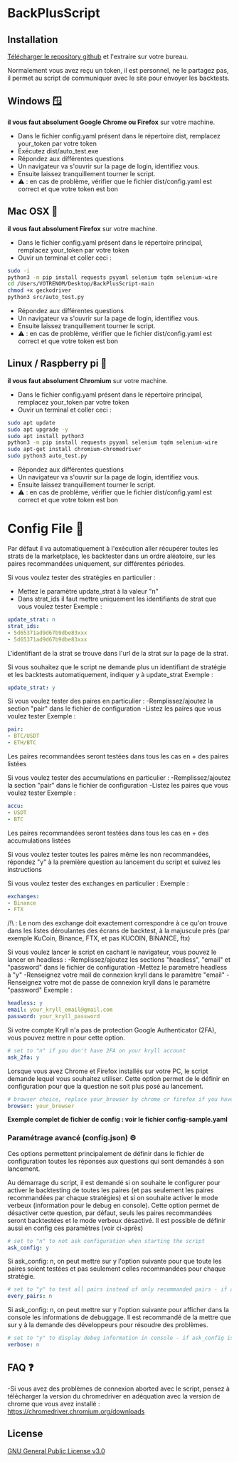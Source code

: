 # BackPlusScript

## Installation

[Télécharger le repository github](https://github.com/Thomas-Houtrique/BackPlusScript/archive/main.zip) et l'extraire sur votre bureau.

Normalement vous avez reçu un token, il est personnel, ne le partagez pas, il permet au script de communiquer avec le site pour envoyer les backtests.

## Windows 🪟
**il vous faut absolument Google Chrome ou Firefox** sur votre machine.
- Dans le fichier config.yaml présent dans le répertoire dist, remplacez your_token par votre token 
- Exécutez dist/auto_test.exe
- Répondez aux différentes questions
- Un navigateur va s'ouvrir sur la page de login, identifiez vous.
- Ensuite laissez tranquillement tourner le script.
- ⚠️ : en cas de problème, vérifier que le fichier dist/config.yaml est correct et que votre token est bon

## Mac OSX 🍎
**il vous faut absolument Firefox** sur votre machine.
- Dans le fichier config.yaml présent dans le répertoire principal, remplacez your_token par votre token 
- Ouvir un terminal et coller ceci :
```bash
sudo -i
python3 -m pip install requests pyyaml selenium tqdm selenium-wire
cd /Users/VOTRENOM/Desktop/BackPlusScript-main
chmod +x geckodriver
python3 src/auto_test.py
```
- Répondez aux différentes questions
- Un navigateur va s'ouvrir sur la page de login, identifiez vous.
- Ensuite laissez tranquillement tourner le script.
- ⚠️ : en cas de problème, vérifier que le fichier dist/config.yaml est correct et que votre token est bon

## Linux / Raspberry pi 🐧
**il vous faut absolument Chromium** sur votre machine.
- Dans le fichier config.yaml présent dans le répertoire principal, remplacez your_token par votre token 
- Ouvir un terminal et coller ceci :
```bash
sudo apt update
sudo apt upgrade -y
sudo apt install python3
python3 -m pip install requests pyyaml selenium tqdm selenium-wire
sudo apt-get install chromium-chromedriver
sudo python3 auto_test.py
```
- Répondez aux différentes questions
- Un navigateur va s'ouvrir sur la page de login, identifiez vous.
- Ensuite laissez tranquillement tourner le script.
- ⚠️ : en cas de problème, vérifier que le fichier dist/config.yaml est correct et que votre token est bon

# Config File 📄

Par défaut il va automatiquement à l'exécution aller récupérer toutes les strats de la marketplace, les backtester dans un ordre aléatoire, sur les paires recommandées uniquement, sur différentes périodes.

Si vous voulez tester des stratégies en particulier :
- Mettez le paramètre update_strat à la valeur "n"
- Dans strat_ids il faut mettre uniquement les identifiants de strat que vous voulez tester
Exemple : 
```yaml
update_strat: n
strat_ids:
- 5d65371ad9d67b9dbe83xxx
- 5d65371ad9d67b9dbe83xxx
```
L'identifiant de la strat se trouve dans l'url de la strat sur la page de la strat.

Si vous souhaitez que le script ne demande plus un identifiant de stratégie et les backtests automatiquement, indiquer y à update_strat
Exemple : 
```yaml
update_strat: y
```

Si vous voulez tester des paires en particulier :
-Remplissez/ajoutez la section "pair" dans le fichier de configuration
-Listez les paires que vous voulez tester
Exemple :
```yaml
pair:
- BTC/USDT
- ETH/BTC
```
Les paires recommandées seront testées dans tous les cas en + des paires listées

Si vous voulez tester des accumulations en particulier :
-Remplissez/ajoutez la section "pair" dans le fichier de configuration
-Listez les paires que vous voulez tester
Exemple :
```yaml
accu:
- USDT
- BTC
```
Les paires recommandées seront testées dans tous les cas en + des accumulations listées

Si vous voulez tester toutes les paires même les non recommandées, répondez "y" à la première question au lancement du script et suivez les instructions

Si vous voulez tester des exchanges en particulier :
Exemple :
```yaml
exchanges:
- Binance
- FTX
```
/!\ : Le nom des exchange doit exactement correspondre à ce qu'on trouve dans les listes déroulantes des écrans de backtest, à la majuscule près (par exemple KuCoin, Binance, FTX, et pas KUCOIN, BINANCE, ftx)


Si vous voulez lancer le script en cachant le navigateur, vous pouvez le lancer en headless :
-Remplissez/ajoutez les sections "headless", "email" et "password" dans le fichier de configuration
-Mettez le paramètre headless à "y"
-Renseignez votre mail de connexion kryll dans le paramètre "email"
-Renseignez votre mot de passe de connexion kryll dans le paramètre "password"
Exemple :
```yaml
headless: y
email: your_kryll_email@gmail.com
password: your_kryll_password
```

Si votre compte Kryll n'a pas de protection Google Authenticator (2FA), vous pouvez mettre n pour cette option.
```yaml
# set to "n" if you don't have 2FA on your kryll account 
ask_2fa: y
```

Lorsque vous avez Chrome et Firefox installés sur votre PC, le script demande lequel vous souhaitez utiliser. Cette option permet de le définir en configuration pour que la question ne soit plus posé au lancement.
```yaml
# browser choice, replace your_browser by chrome or firefox if you have both on your system
browser: your_browser
```

**Exemple complet de fichier de config : voir le fichier config-sample.yaml**

### Paramétrage avancé (config.json) ⚙️

Ces options permettent principalement de définir dans le fichier de configuration toutes les réponses aux questions qui sont demandés à son lancement.

Au démarrage du script, il est demandé si on souhaite le configurer pour activer le backtesting de toutes les paires (et pas seulement les paires recommandées par chaque stratégies) et si on souhaite activer le mode verbeux (information pour le debug en console). Cette option permet de désactiver cette question, par défaut, seuls les paires recommandées seront backtestées et le mode verbeux désactivé. Il est possible de définir aussi en config ces paramètres (voir ci-après)
```yaml
# set to "n" to not ask configuration when starting the script
ask_config: y
```

Si ask_config: n, on peut mettre sur y l'option suivante pour que toute les paires soient testées et pas seulement celles recommandées pour chaque stratégie.
```yaml
# set to "y" to test all pairs instead of only recommanded pairs - if ask_config is "y", this option is ignored
every_pairs: n
```

Si ask_config: n, on peut mettre sur y l'option suivante pour afficher dans la console les informations de debuggage. Il est recommandé de la mettre que sur y à la demande des développeurs pour résoudre des problèmes.
```yaml
# set to "y" to display debug information in console - if ask_config is "y", this option is ignored
verbose: n
```

## FAQ ❓
-Si vous avez des problèmes de connexion aborted avec le script, pensez à télécharger la version du chromedriver en adéquation avec la version de chrome que vous avez installé : https://chromedriver.chromium.org/downloads

## License
[GNU General Public License v3.0](https://choosealicense.com/licenses/gpl-3.0/)
